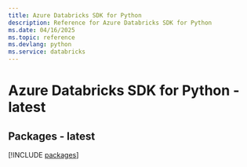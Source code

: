 ```yaml
---
title: Azure Databricks SDK for Python
description: Reference for Azure Databricks SDK for Python
ms.date: 04/16/2025
ms.topic: reference
ms.devlang: python
ms.service: databricks
---
```

# Azure Databricks SDK for Python - latest
## Packages - latest
[!INCLUDE [packages](databricks-index.md)]
